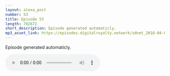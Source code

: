 ```yaml
---
layout: alexa_post
number: 53
title: Episode 53
length: 782672
short_description: Episode generated automaticly.
mp3_asset_link: https://episodes.digitalroyalty.network/zdnet_2018-04-05_01-00-03.mp3
---
```


Episode generated automaticly.

<audio controls>
    <source src="{{ page.mp3_asset_link }}" type="audio/mpeg">
</audio>